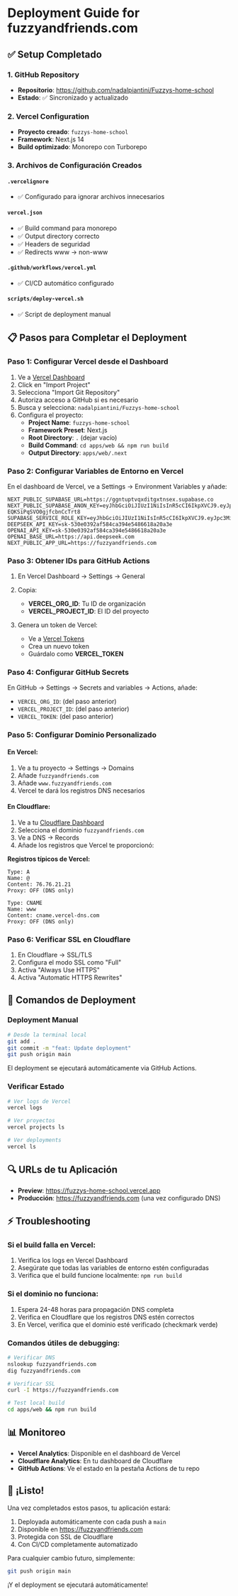 # Deployment Guide for fuzzyandfriends.com

## ✅ Setup Completado

### 1. GitHub Repository
- **Repositorio**: https://github.com/nadalpiantini/Fuzzys-home-school
- **Estado**: ✅ Sincronizado y actualizado

### 2. Vercel Configuration
- **Proyecto creado**: `fuzzys-home-school`
- **Framework**: Next.js 14
- **Build optimizado**: Monorepo con Turborepo

### 3. Archivos de Configuración Creados

#### `.vercelignore`
- ✅ Configurado para ignorar archivos innecesarios

#### `vercel.json`
- ✅ Build command para monorepo
- ✅ Output directory correcto
- ✅ Headers de seguridad
- ✅ Redirects www → non-www

#### `.github/workflows/vercel.yml`
- ✅ CI/CD automático configurado

#### `scripts/deploy-vercel.sh`
- ✅ Script de deployment manual

## 📋 Pasos para Completar el Deployment

### Paso 1: Configurar Vercel desde el Dashboard

1. Ve a [Vercel Dashboard](https://vercel.com/dashboard)
2. Click en "Import Project"
3. Selecciona "Import Git Repository"
4. Autoriza acceso a GitHub si es necesario
5. Busca y selecciona: `nadalpiantini/Fuzzys-home-school`
6. Configura el proyecto:
   - **Project Name**: `fuzzys-home-school`
   - **Framework Preset**: Next.js
   - **Root Directory**: `.` (dejar vacío)
   - **Build Command**: `cd apps/web && npm run build`
   - **Output Directory**: `apps/web/.next`

### Paso 2: Configurar Variables de Entorno en Vercel

En el dashboard de Vercel, ve a Settings → Environment Variables y añade:

```env
NEXT_PUBLIC_SUPABASE_URL=https://ggntuptvqxditgxtnsex.supabase.co
NEXT_PUBLIC_SUPABASE_ANON_KEY=eyJhbGciOiJIUzI1NiIsInR5cCI6IkpXVCJ9.eyJpc3MiOiJzdXBhYmFzZSIsInJlZiI6ImdnbnR1cHR2cXhkaXRneHRuc2V4Iiwicm9sZSI6ImFub24iLCJpYXQiOjE3NTkwMTAxMTYsImV4cCI6MjA3NDU4NjExNn0.pVVcvkFYRWb8STJB5OV-EQKSiPqSVO0gjfcbnCcTrt8
SUPABASE_SERVICE_ROLE_KEY=eyJhbGciOiJIUzI1NiIsInR5cCI6IkpXVCJ9.eyJpc3MiOiJzdXBhYmFzZSIsInJlZiI6ImdnbnR1cHR2cXhkaXRneHRuc2V4Iiwicm9sZSI6InNlcnZpY2Vfcm9sZSIsImlhdCI6MTc1OTAxMDExNiwiZXhwIjoyMDc0NTg2MTE2fQ.3mNh9vlcJOwrK1IciLrtQa7HEUUps4rA_hjWoPzA0vQ
DEEPSEEK_API_KEY=sk-530e0392af584ca394e5486618a20a3e
OPENAI_API_KEY=sk-530e0392af584ca394e5486618a20a3e
OPENAI_BASE_URL=https://api.deepseek.com
NEXT_PUBLIC_APP_URL=https://fuzzyandfriends.com
```

### Paso 3: Obtener IDs para GitHub Actions

1. En Vercel Dashboard → Settings → General
2. Copia:
   - **VERCEL_ORG_ID**: Tu ID de organización
   - **VERCEL_PROJECT_ID**: El ID del proyecto

3. Genera un token de Vercel:
   - Ve a [Vercel Tokens](https://vercel.com/account/tokens)
   - Crea un nuevo token
   - Guárdalo como **VERCEL_TOKEN**

### Paso 4: Configurar GitHub Secrets

En GitHub → Settings → Secrets and variables → Actions, añade:

- `VERCEL_ORG_ID`: (del paso anterior)
- `VERCEL_PROJECT_ID`: (del paso anterior)
- `VERCEL_TOKEN`: (del paso anterior)

### Paso 5: Configurar Dominio Personalizado

#### En Vercel:
1. Ve a tu proyecto → Settings → Domains
2. Añade `fuzzyandfriends.com`
3. Añade `www.fuzzyandfriends.com`
4. Vercel te dará los registros DNS necesarios

#### En Cloudflare:
1. Ve a tu [Cloudflare Dashboard](https://dash.cloudflare.com)
2. Selecciona el dominio `fuzzyandfriends.com`
3. Ve a DNS → Records
4. Añade los registros que Vercel te proporcionó:

**Registros típicos de Vercel:**
```
Type: A
Name: @
Content: 76.76.21.21
Proxy: OFF (DNS only)

Type: CNAME
Name: www
Content: cname.vercel-dns.com
Proxy: OFF (DNS only)
```

### Paso 6: Verificar SSL en Cloudflare

1. En Cloudflare → SSL/TLS
2. Configura el modo SSL como "Full"
3. Activa "Always Use HTTPS"
4. Activa "Automatic HTTPS Rewrites"

## 🚀 Comandos de Deployment

### Deployment Manual
```bash
# Desde la terminal local
git add .
git commit -m "feat: Update deployment"
git push origin main
```

El deployment se ejecutará automáticamente via GitHub Actions.

### Verificar Estado
```bash
# Ver logs de Vercel
vercel logs

# Ver proyectos
vercel projects ls

# Ver deployments
vercel ls
```

## 🔍 URLs de tu Aplicación

- **Preview**: https://fuzzys-home-school.vercel.app
- **Producción**: https://fuzzyandfriends.com (una vez configurado DNS)

## ⚡ Troubleshooting

### Si el build falla en Vercel:
1. Verifica los logs en Vercel Dashboard
2. Asegúrate que todas las variables de entorno estén configuradas
3. Verifica que el build funcione localmente: `npm run build`

### Si el dominio no funciona:
1. Espera 24-48 horas para propagación DNS completa
2. Verifica en Cloudflare que los registros DNS estén correctos
3. En Vercel, verifica que el dominio esté verificado (checkmark verde)

### Comandos útiles de debugging:
```bash
# Verificar DNS
nslookup fuzzyandfriends.com
dig fuzzyandfriends.com

# Verificar SSL
curl -I https://fuzzyandfriends.com

# Test local build
cd apps/web && npm run build
```

## 📊 Monitoreo

- **Vercel Analytics**: Disponible en el dashboard de Vercel
- **Cloudflare Analytics**: En tu dashboard de Cloudflare
- **GitHub Actions**: Ve el estado en la pestaña Actions de tu repo

## 🎉 ¡Listo!

Una vez completados estos pasos, tu aplicación estará:
1. Deployada automáticamente con cada push a `main`
2. Disponible en https://fuzzyandfriends.com
3. Protegida con SSL de Cloudflare
4. Con CI/CD completamente automatizado

Para cualquier cambio futuro, simplemente:
```bash
git push origin main
```

¡Y el deployment se ejecutará automáticamente!